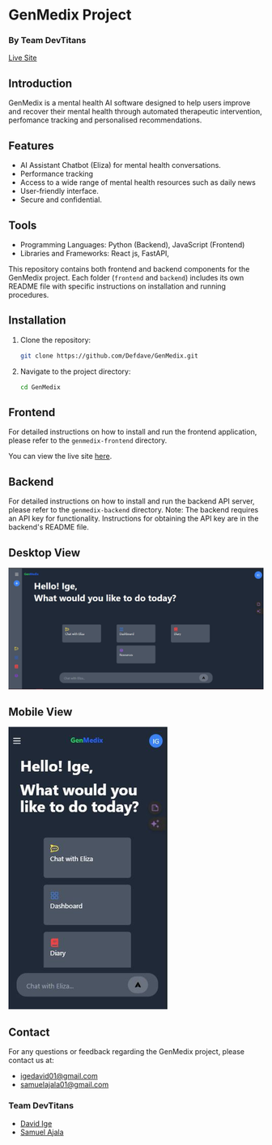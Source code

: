 # GenMedix Project

### By Team DevTitans
[Live Site](https://genmedix.vercel.app)


## Introduction
GenMedix is a mental health AI software designed to help users improve and recover their mental health through automated therapeutic intervention, perfomance tracking and personalised recommendations.

## Features
- AI Assistant Chatbot (Eliza) for mental health conversations.
- Performance tracking
- Access to a wide range of mental health resources such as daily news
- User-friendly interface.
- Secure and confidential.

## Tools
- Programming Languages: Python (Backend), JavaScript
(Frontend)
- Libraries and Frameworks: React js, FastAPI,

This repository contains both frontend and backend components for the GenMedix project. Each folder (`frontend` and `backend`) includes its own README file with specific instructions on installation and running procedures.

## Installation

1. Clone the repository:
    ```bash
    git clone https://github.com/Defdave/GenMedix.git
    ```
2. Navigate to the project directory:
    ```bash
    cd GenMedix
    ```

## Frontend

For detailed instructions on how to install and run the frontend application, please refer to the `genmedix-frontend` directory.

You can view the live site [here](https://genmedix.vercel.app).

## Backend

For detailed instructions on how to install and run the backend API server, please refer to the `genmedix-backend` directory.
Note: The backend requires an API key for functionality. Instructions for obtaining the API key are in the backend's README file.

## Desktop View

![Desktop View](images/Dscreenshot.JPG)

## Mobile View

![Mobile View](images/Mscreenshot.JPG)

## Contact

For any questions or feedback regarding the GenMedix project, please contact us at:

- igedavid01@gmail.com
- samuelajala01@gmail.com

### Team DevTitans

- [David Ige](https://github.com/defdave)
- [Samuel Ajala](https://github.com/samuelajala01)


